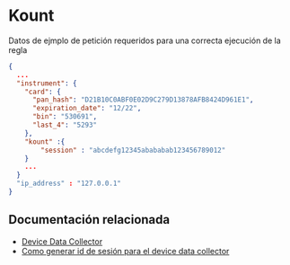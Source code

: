 # Kount 


Datos de ejmplo de petición requeridos para una correcta ejecución de la regla 

```json
{
  ...
  "instrument": {
    "card": {
      "pan_hash": "D21B10C0ABF0E02D9C279D13878AFB8424D961E1",
      "expiration_date": "12/22",
      "bin": "530691",
      "last_4": "5293"
    },
    "kount" :{
        "session" : "abcdefg12345abababab123456789012"
    }
    ...
  }
  "ip_address" : "127.0.0.1"
}
```


## Documentación relacionada 

* [Device Data Collector](https://developer.kount.com/hc/en-us/articles/6731598562836-How-to-Integrate-the-Kount-Web-Client-for-Device-Data-Collection-into-Your-Website)
* [Como generar id de sesión para el device data collector](https://developer.kount.com/hc/en-us/articles/4411121644820-How-to-Create-a-Session-ID-for-the-Device-Data-Collector-DDC-)